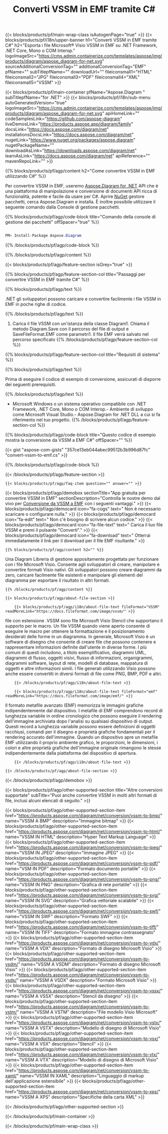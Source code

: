 ﻿---
title: Converti VSSM in EMF tramite C# 
weight: 4680
url: /it/net/conversion/vssm-to-emf/ 
description: Codice di esempio per la conversione da VSSM a EMF C#. Utilizzare API codice di esempio per la conversione batch di file VSSM in EMF all'interno di VB.NET, Asp.NET o qualsiasi applicazione basata su .NET.
---
{{< blocks/products/pf/main-wrap-class isAutogenPage="true" >}}
{{< blocks/products/pf/i18n/upper-banner h1="Converti VSSM in EMF tramite C#" h2="Esporta i file Microsoft® Visio VSSM in EMF su .NET Framework, .NET Core, Mono o COM Interop." logoImageSrc="https://cms.admin.containerize.com/templates/aspose/img/products/diagram/aspose_diagram-for-net.svg" sourceAdditionalConversionTag="" additionalConversionTag="EMF" pfName="" subTitlepfName="" downloadUrl="" fileiconsmall1="HTML" fileiconsmall2="JPG" fileiconsmall3="PDF" fileiconsmall4="XML" fileiconsmall5="VSSM" >}}

{{< blocks/products/pf/main-container pfName="Aspose.Diagram " subTitlepfName="for .NET" >}}
{{< blocks/products/pf/i18n/sub-menu autoGeneratedVersion="true" logoImageSrc="https://cms.admin.containerize.com/templates/aspose/img/products/diagram/aspose_diagram-for-net.svg" apiHomeLink="" codeSamplesLink="https://github.com/aspose-diagram" liveDemosLink="https://products.aspose.app/diagram/family" docsLink="https://docs.aspose.com/diagram/net" installationsDocsLink="https://docs.aspose.com/diagram/net" nugetLink="https://www.nuget.org/packages/aspose.diagram" nugetPackageName="" downloadAsLink="https://downloads.aspose.com/diagram/net" learnAsLink="https://docs.aspose.com/diagram/net" apiReference="" mavenRepoLink="" >}}

{{% blocks/products/pf/agp/content h2="Come convertire VSSM in EMF utilizzando C#" %}}

 Per convertire VSSM in EMF, useremo
 [Aspose.Diagram for .NET](https://products.aspose.com/diagram/net) 
 API che è una piattaforma di manipolazione e conversione di documenti API ricca di funzionalità, potente e facile da usare per C#. Aprire
 [NuGet](https://www.nuget.org/packages/aspose.diagram) 
 gestore pacchetti, cerca
 Aspose.Diagram 
 e installa. È inoltre possibile utilizzare il seguente comando dalla Console di gestione pacchetti.

{{% blocks/products/pf/agp/code-block title="Comando della console di gestione dei pacchetti" offSpacer="true" %}}

```cs

PM> Install-Package Aspose.Diagram


```

{{% /blocks/products/pf/agp/code-block %}}

{{% /blocks/products/pf/agp/content %}}

{{< blocks/products/pf/agp/feature-section isGrey="true" >}}

{{% blocks/products/pf/agp/feature-section-col title="Passaggi per convertire VSSM in EMF tramite C#" %}}

{{% blocks/products/pf/agp/text %}}

 .NET gli sviluppatori possono caricare e convertire facilmente i file VSSM in EMF in poche righe di codice.

{{% /blocks/products/pf/agp/text %}}

1. Carica il file VSSM con un'istanza della classe Diagram1. Chiama il metodo Diagram.Save con il percorso del file di output e SaveFileFormat.EMF come parametri1. Il file EMF verrà salvato nel percorso specificato
{{% /blocks/products/pf/agp/feature-section-col %}}

{{% blocks/products/pf/agp/feature-section-col title="Requisiti di sistema" %}}

{{% blocks/products/pf/agp/text %}}

 Prima di eseguire il codice di esempio di conversione, assicurati di disporre dei seguenti prerequisiti.

{{% /blocks/products/pf/agp/text %}}

- Microsoft Windows o un sistema operativo compatibile con .NET Framework, .NET Core, Mono o COM Interop.- Ambiente di sviluppo come Microsoft Visual Studio.- Aspose.Diagram for .NET DLL a cui si fa riferimento nel tuo progetto.
{{% /blocks/products/pf/agp/feature-section-col %}}

{{% blocks/products/pf/agp/code-block title="Questo codice di esempio mostra la conversione da VSSM a EMF C#" offSpacer="" %}}

{{< gist "aspose-com-gists" "357ce13eb044abec99512b3b996d87fc" "convert-vssm-to-emf.cs" >}}

{{% /blocks/products/pf/agp/code-block %}}

{{< /blocks/products/pf/agp/feature-section >}}

    {{< blocks/products/pf/agp/faq-item question="" answer="" >}}
 

<!-- aboutfile Starts -->

{{< blocks/products/pf/agp/demobox sectionTitle="App gratuita per convertire VSSM in EMF" sectionDescription="Controlla le nostre demo dal vivo per [Conversione da VSSM a EMF](https://products.aspose.app/diagram/conversion/vssm-to-emf) con i seguenti vantaggi." >}}
        {{< blocks/products/pf/agp/democard icon="fa-cogs" text=" Non è necessario scaricare o configurare nulla." >}}
        {{< blocks/products/pf/agp/democard icon="fa-edit" text=" Non c\'è bisogno di scrivere alcun codice." >}}
        {{< blocks/products/pf/agp/democard icon="fa-file-text" text=" Carica il tuo file VSSM e premi il pulsante \"Converti\"." >}}
        {{< blocks/products/pf/agp/democard icon="fa-download" text=" Otterrai immediatamente il link per il download per il file EMF risultante." >}}

    {{% blocks/products/pf/agp/content h2="" %}}

 Una Diagram Libreria di gestione appositamente progettata per funzionare con i file Microsoft Visio. Consente agli sviluppatori di creare, manipolare e convertire formati Visio nativi. Gli sviluppatori possono creare diagrammi da zero, caricare facilmente file esistenti e manipolare gli elementi del diagramma per esportare il risultato in altri formati.



    {{% /blocks/products/pf/agp/content %}}

    {{< blocks/products/pf/agp/about-file-section >}}

        {{< blocks/products/pf/agp/i18n/about-file-text fileFormat="VSSM" readMoreLink="https://docs.fileformat.com/image/vssm/" >}}
file con estensione .VSSM sono file Microsoft Visio Stencil che supportano il supporto per le macro. Un file VSSM quando viene aperto consente di eseguire le macro per ottenere la formattazione e il posizionamento desiderati delle forme in un diagramma. In generale, Microsoft Visio è un software di disegno che consente di creare file che possono contenere e rappresentare informazioni definite dall'utente in diverse forme. I più comuni di questi includono, a titolo esemplificativo, diagrammi UML, diagrammi di flusso, oggetti visivi, flusso di informazioni, organigrammi, diagrammi software, layout di rete, modelli di database, mappatura di oggetti e altre informazioni simili. I file generati utilizzando Visio possono anche essere convertiti in diversi formati di file come PNG, BMP, PDF e altri.

        {{< /blocks/products/pf/agp/i18n/about-file-text >}}

        {{< blocks/products/pf/agp/i18n/about-file-text fileFormat="emf" readMoreLink="https://docs.fileformat.com/image/emf/" >}}
Il formato metafile avanzato (EMF) memorizza le immagini grafiche indipendentemente dal dispositivo. I metafile di EMF comprendono record di lunghezza variabile in ordine cronologico che possono eseguire il rendering dell'immagine archiviata dopo l'analisi su qualsiasi dispositivo di output. Questi record a lunghezza variabile possono essere definizioni di oggetti racchiusi, comandi per il disegno e proprietà grafiche fondamentali per il rendering accurato dell'immagine. Quando un dispositivo apre un metafile EMF utilizzando il proprio ambiente grafico, le proporzioni, le dimensioni, i colori e altre proprietà grafiche dell'immagine originale rimangono le stesse indipendentemente dalla piattaforma del dispositivo di apertura.

        {{< /blocks/products/pf/agp/i18n/about-file-text >}}

    {{< /blocks/products/pf/agp/about-file-section >}}

{{< /blocks/products/pf/agp/demobox >}}

<!-- aboutfile Ends -->

{{< blocks/products/pf/agp/other-supported-section title="Altre conversioni supportate" subTitle="Puoi anche convertire VSSM in molti altri formati di file, inclusi alcuni elencati di seguito." >}}

{{< blocks/products/pf/agp/other-supported-section-item href="https://products.aspose.com/diagram/net/conversion/vssm-to-bmp/" name="VSSM A BMP" description="Immagine bitmap" >}}
{{< blocks/products/pf/agp/other-supported-section-item href="https://products.aspose.com/diagram/net/conversion/vssm-to-html/" name="VSSM IN HTML" description="Hyper Text Markup Language" >}}
{{< blocks/products/pf/agp/other-supported-section-item href="https://products.aspose.com/diagram/net/conversion/vssm-to-jpeg/" name="VSSM IN JPEG" description="Immagine JPEG" >}}
{{< blocks/products/pf/agp/other-supported-section-item href="https://products.aspose.com/diagram/net/conversion/vssm-to-pdf/" name="VSM IN PDF" description="Formato documento portatile" >}}
{{< blocks/products/pf/agp/other-supported-section-item href="https://products.aspose.com/diagram/net/conversion/vssm-to-png/" name="VSSM IN PNG" description="Grafica di rete portatile" >}}
{{< blocks/products/pf/agp/other-supported-section-item href="https://products.aspose.com/diagram/net/conversion/vssm-to-svg/" name="VSSM IN SVG" description="Grafica vettoriale scalabile" >}}
{{< blocks/products/pf/agp/other-supported-section-item href="https://products.aspose.com/diagram/net/conversion/vssm-to-swf/" name="VSSM IN SWF" description="Formato SWF" >}}
{{< blocks/products/pf/agp/other-supported-section-item href="https://products.aspose.com/diagram/net/conversion/vssm-to-tiff/" name="VSSM IN TIFF" description="Formato immagine contrassegnato" >}}
{{< blocks/products/pf/agp/other-supported-section-item href="https://products.aspose.com/diagram/net/conversion/vssm-to-vdx/" name="VSSM A VDX" description="Formato di disegno Microsoft Visio" >}}
{{< blocks/products/pf/agp/other-supported-section-item href="https://products.aspose.com/diagram/net/conversion/vssm-to-vsdm/" name="VSSM A VSDM" description="Formato di disegno Microsoft Visio" >}}
{{< blocks/products/pf/agp/other-supported-section-item href="https://products.aspose.com/diagram/net/conversion/vssm-to-vsdx/" name="VSSM A VSDX" description="Formato Microsoft Visio" >}}
{{< blocks/products/pf/agp/other-supported-section-item href="https://products.aspose.com/diagram/net/conversion/vssm-to-vssx/" name="VSSM A VSSX" description="Stencil da disegno" >}}
{{< blocks/products/pf/agp/other-supported-section-item href="https://products.aspose.com/diagram/net/conversion/vssm-to-vstm/" name="VSSM A VSTM" description="File modello Visio Microsoft" >}}
{{< blocks/products/pf/agp/other-supported-section-item href="https://products.aspose.com/diagram/net/conversion/vssm-to-vstx/" name="VSSM A VSTX" description="Modello di disegno di Microsoft Visio" >}}
{{< blocks/products/pf/agp/other-supported-section-item href="https://products.aspose.com/diagram/net/conversion/vssm-to-vsx/" name="VSSM A VSX" description="Stencil" >}}
{{< blocks/products/pf/agp/other-supported-section-item href="https://products.aspose.com/diagram/net/conversion/vssm-to-vtx/" name="VSSM A VTX" description="Modello di disegno di Microsoft Visio" >}}
{{< blocks/products/pf/agp/other-supported-section-item href="https://products.aspose.com/diagram/net/conversion/vssm-to-xaml/" name="VSSM IN XAML" description="Linguaggio di markup dell\'applicazione estensibile" >}}
{{< blocks/products/pf/agp/other-supported-section-item href="https://products.aspose.com/diagram/net/conversion/vssm-to-xps/" name="VSSM A XPS" description="Specifiche della carta XML" >}}

{{< /blocks/products/pf/agp/other-supported-section >}}

{{< /blocks/products/pf/main-container >}}
    
{{< /blocks/products/pf/main-wrap-class >}}
